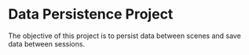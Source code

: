 # Data Persistence Project

The objective of this project is to persist data between
scenes and save data between sessions. 